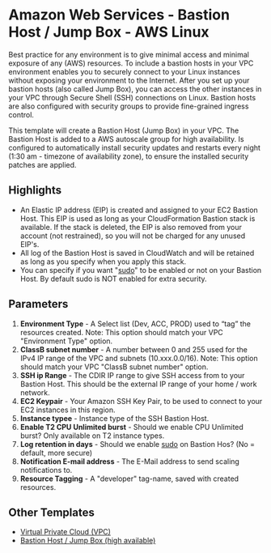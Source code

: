 # Amazon Web Services - Bastion Host / Jump Box - AWS Linux
Best practice for any environment is to give minimal access and minimal exposure of any (AWS) resources. To include a bastion hosts in your VPC environment enables you to securely connect to your Linux instances without exposing your environment to the Internet. After you set up your bastion hosts (also called Jump Box), you can access the other instances in your VPC through Secure Shell (SSH) connections on Linux. Bastion hosts are also configured with security groups to provide fine-grained ingress control.

This template will create a Bastion Host (Jump Box) in your VPC. The Bastion Host is added to a AWS autoscale group for high availability. Is configured to automatically install security updates and restarts every night (1:30 am - timezone of availability zone), to ensure the installed security patches are applied.

## Highlights
* An Elastic IP address (EIP) is created and assigned to your EC2 Bastion Host. This EIP is used as long as your CloudFormation Bastion stack is available. If the stack is deleted, the EIP is also removed from your account (not restrained), so you will not be charged for any unused EIP's. 
* All log of the Bastion Host is saved in CloudWatch and will be retained as long as you specify when you apply this stack.
* You can specify if you want "<a href=”https://en.wikipedia.org/wiki/Sudol” target="_blank">sudo</a>" to be enabled or not on your Bastion Host. By default sudo is NOT enabled for extra security.

## Parameters
1. **Environment Type** - A Select list (Dev, ACC, PROD) used to “tag” the resources created. Note: This option should match your VPC "Environment Type" option.
1. **ClassB subnet number** - A number between 0 and 255 used for the IPv4 IP range of the VPC and subnets (10.xxx.0.0/16). Note: This option should match your VPC "ClassB subnet number" option.
1. **SSH ip Range** - The CDIR IP range to give SSH access from to your Bastion Host. This should be the external IP range of your home / work network.
1. **EC2 Keypair** - Your Amazon SSH Key Pair, to be used to connect to your EC2 instances in this region.
1. **Instance typee** - Instance type of the SSH Bastion Host.
1. **Enable T2 CPU Unlimited burst** - Should we enable CPU Unlimited burst? Only available on T2 instance types.
1. **Log retention in days** - Should we enable <a href=”https://en.wikipedia.org/wiki/Sudol” target="_blank">sudo</a> on Bastion Hos? (No = default, more secure)
1. **Notification E-mail address** - The E-Mail address to send scaling notifications to.
1. **Resource Tagging** - A "developer" tag-name, saved with created resources.

## Other Templates
* [Virtual Private Cloud (VPC)](../vpc/)
* [Bastion Host / Jump Box (high available)](../bastion/)
